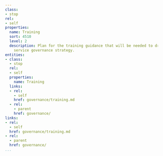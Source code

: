 ```yaml
---
class:
- stop
rel:
- self
properties:
  name: Training
  sort: 4510
  level: 2
  description: Plan for the training guidance that will be needed to drive a wider
    service governance strategy.
entities:
- class:
  - stop
  rel:
  - self
  properties:
    name: Training
  links:
  - rel:
    - self
    href: governance/training.md
  - rel:
    - parent
    href: governance/
links:
- rel:
  - self
  href: governance/training.md
- rel:
  - parent
  href: governance/
...
```

